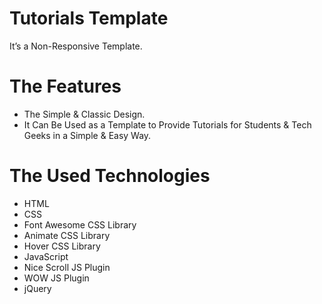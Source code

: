 # Tutorials Template
It’s a Non-Responsive Template.

# The Features
* The Simple & Classic Design.
* It Can Be Used as a Template to Provide Tutorials for Students & Tech Geeks in a Simple & Easy Way.

# The Used Technologies
* HTML
* CSS
* Font Awesome CSS Library
* Animate CSS Library
* Hover CSS Library
* JavaScript
* Nice Scroll JS Plugin
* WOW JS Plugin
* jQuery
